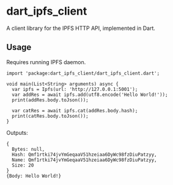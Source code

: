 # dart_ipfs_client

A client library for the IPFS HTTP API, implemented in Dart.

## Usage

Requires running IPFS daemon.

```
import 'package:dart_ipfs_client/dart_ipfs_client.dart';

void main(List<String> arguments) async {
  var ipfs = Ipfs(url: 'http://127.0.0.1:5001');
  var addRes = await ipfs.add(utf8.encode('Hello World!'));
  print(addRes.body.toJson());

  var catRes = await ipfs.cat(addRes.body.hash);
  print(catRes.body.toJson());
}
```

Outputs:

```
{
  Bytes: null,
  Hash: Qmf1rtki74jvYmGeqaaV51hzeiaa6DyWc98fzDiuPatzyy,
  Name: Qmf1rtki74jvYmGeqaaV51hzeiaa6DyWc98fzDiuPatzyy,
  Size: 20
}
{Body: Hello World!}
```
